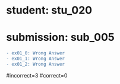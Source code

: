 # student: stu_020
# submission: sub_005

```diff
- ex01_0: Wrong Answer
- ex01_1: Wrong Answer
- ex01_2: Wrong Answer
```
#incorrect=3
#correct=0
